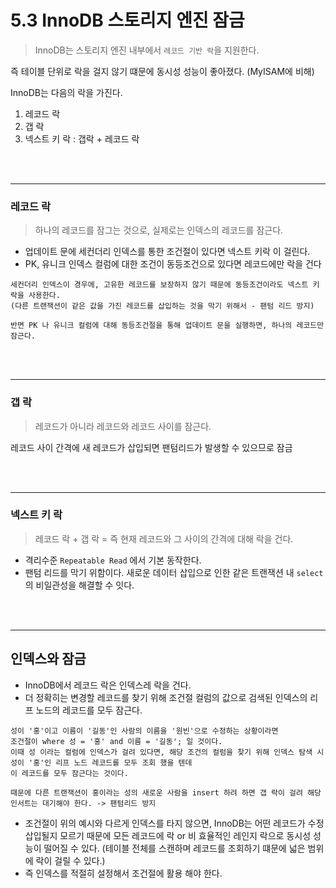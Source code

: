 # 5.3 InnoDB 스토리지 엔진 잠금
> InnoDB는 스토리지 엔진 내부에서 `레코드 기반 락`을 지원한다.

즉 테이블 단위로 락을 걸지 않기 떄문에 동시성 성능이 좋아졌다. (MyISAM에 비해)

InnoDB는 다음의 락을 가진다.
1. 레코드 락
2. 갭 락
3. 넥스트 키 락 : 갭락 + 레코드 락

<br>
<br>

---
### 레코드 락
> 하나의 레코드를 잠그는 것으로, 실제로는 인덱스의 레코드를 잠근다.

- 업데이트 문에 세컨더리 인덱스를 통한 조건절이 있다면 넥스트 키락 이 걸린다.
- PK, 유니크 인덱스 컬럼에 대한 조건이 동등조건으로 있다면 레코드에만 락을 건다

```
세컨더리 인덱스이 경우에, 고유한 레코드를 보장하지 않기 때문에 동등조건이라도 넥스트 키 락을 사용한다.
(다른 트랜잭션이 같은 값을 가진 레코드를 삽입하는 것을 막기 위해서 - 팬텀 리드 방지)

반면 PK 나 유니크 컬럼에 대해 동등조건절을 통해 업데이트 문을 실행하면, 하나의 레코드만 잠근다.
```

<br>
<br>

---
### 갭 락
> 레코드가 아니라 레코드와 레코드 사이를 잠근다.

레코드 사이 간격에 새 레코드가 삽입되면 팬텀리드가 발생할 수 있으므로 잠금


<br>
<br>

---
### 넥스트 키 락
> 레코드 락 + 갭 락 = 즉 현재 레코드와 그 사이의 간격에 대해 락을 건다.

- 격리수준 `Repeatable Read` 에서 기본 동작한다.
- 팬텀 리드를 막기 위함이다.
  새로운 데이터 삽입으로 인한 같은 트랜잭션 내 `select`의 비일관성을 해결할 수 잇다.


<br>
<br>

---
## 인덱스와 잠금

- InnoDB에서 레코드 락은 인덱스레 락을 건다.
- 더 정확히는 변경할 레코드를 찾기 위해 조건절 컬럼의 값으로 검색된 인덱스의 리프 노드의 레코드를 모두 잠근다.
```
성이 '홍'이고 이름이 '길동'인 사람의 이름을 '원빈'으로 수정하는 상황이라면
조건절이 where 성 = '홍' and 이름 = '길동'; 일 것이다.
이때 성 이라는 컬럼에 인덱스가 걸려 있다면, 해당 조건의 컬럼을 찾기 위해 인덱스 탐색 시 성이 '홍'인 리프 노드 레코드를 모두 조회 했을 텐데
이 레코드를 모두 잠근다는 것이다.

때문에 다른 트랜잭션이 홍이라는 성의 새로운 사람을 insert 하려 하면 갭 락이 걸려 해당 인서트는 대기해야 한다. -> 팬텀리드 방지
```
- 조건절이 위의 예시와 다르게 인덱스를 타지 않으면, InnoDB는 어떤 레코드가 수정 삽입될지 모르기 때문에 모든 레코드에 락 or 비 효율적인 레인지 락으로 동시성 성능이 떨어질 수 있다.
  (테이블 전체를 스캔하며 레코드를 조회하기 떄문에 넓은 범위에 락이 걸릴 수 있다.)
- 즉 인덱스를 적절히 설정해서 조건절에 활용 해야 한다.
